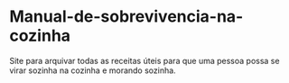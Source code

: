 # Manual-de-sobrevivencia-na-cozinha
Site para arquivar todas as receitas úteis para que uma pessoa possa se virar sozinha na cozinha e morando sozinha.
